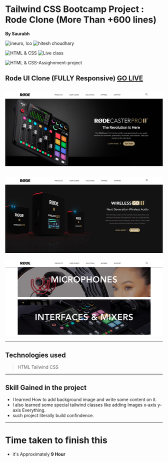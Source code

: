 # Tailwind CSS Bootcamp Project : Rode Clone (More Than +600 lines)
**By  Saurabh**

![ineuro, lco](https://img.shields.io/badge/iNeuron-LCO-green)
![hitesh choudhary](https://img.shields.io/badge/Hitesh--Choudhary-Full--stack--JS--bootcamp-red)

![HTML & CSS](https://img.shields.io/badge/HTML-CSS-orange)
![Live class](https://img.shields.io/badge/LIVE--CLASS-PROJECT--3-lightgrey)

![HTML & CSS-Assighnment-project](https://img.shields.io/badge/HTML--TailwindCSS-Shopify--Clone-orange)

## Rode UI Clone (FULLY Responsive) [GO LIVE](https://rode-clone-saurabh-creation.netlify.app/)

![website](./Assets/Screenshot%202022-08-26%20182743.png)
---
![website](./Assets/Screenshot%202022-08-26%20182831.png)
---
![website](./Assets/Screenshot%202022-08-26%20182922.png)



---
## Technologies used

> HTML
> Tailwind CSS  
---
## **Skill Gained in the project**
-  I learned How to add background image and write some content on it.
-  I also learned some special tailwind classes like adding Images x-axis y-axis Everything.
- such project literally build confindence.
---
# Time taken to finish this
- it's Approximately **9 Hour**